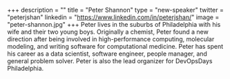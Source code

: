 +++
description = ""
title = "Peter Shannon"
type = "new-speaker"
twitter = "peterjshan"
linkedin = "https://www.linkedin.com/in/peterjshan/"
image = "peter-shannon.jpg"
+++
Peter lives in the suburbs of Philadelphia with his wife and their two young boys. Originally a chemist, Peter found a new direction after being involved in high-performance computing, molecular modeling, and writing software for computational medicine. Peter has spent his career as a data scientist, software engineer, people manager, and general problem solver. Peter is also the lead organizer for DevOpsDays Philadelphia.